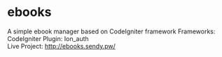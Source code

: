 # ebooks
A simple ebook manager based on CodeIgniter framework
Frameworks:
CodeIgniter
Plugin:
Ion_auth <br />
Live Project: http://ebooks.sendy.pw/
